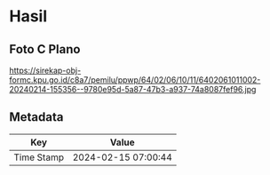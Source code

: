# Hasil

## Foto C Plano

https://sirekap-obj-formc.kpu.go.id/c8a7/pemilu/ppwp/64/02/06/10/11/6402061011002-20240214-155356--9780e95d-5a87-47b3-a937-74a8087fef96.jpg


## Metadata

| Key        | Value               |
| ---------- | ------------------- |
| Time Stamp | 2024-02-15 07:00:44 |



